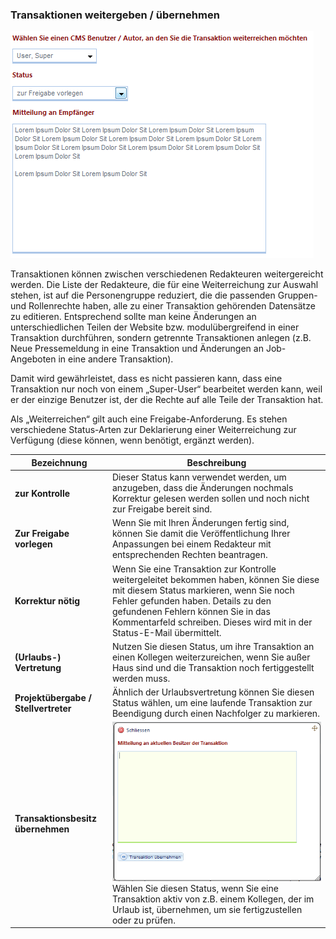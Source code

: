 ### Transaktionen weitergeben / übernehmen

![](bild74.png)

Transaktionen können zwischen verschiedenen Redakteuren weitergereicht werden. Die Liste der Redakteure, die für eine Weiterreichung zur Auswahl stehen, ist auf die Personengruppe reduziert, die die passenden Gruppen- und Rollenrechte haben, alle zu einer Transaktion gehörenden Datensätze zu editieren. Entsprechend sollte man keine Änderungen an unterschiedlichen Teilen der Website bzw. modulübergreifend in einer Transaktion durchführen, sondern getrennte Transaktionen anlegen (z.B. Neue Pressemeldung in eine Transaktion und Änderungen an Job-Angeboten in eine andere Transaktion). 

Damit wird gewährleistet, dass es nicht passieren kann, dass eine Transaktion nur noch von einem „Super-User“ bearbeitet werden kann, weil er der einzige Benutzer ist, der die Rechte auf alle Teile der Transaktion hat.

Als „Weiterreichen“ gilt auch eine Freigabe-Anforderung. Es stehen verschiedene Status-Arten zur Deklarierung einer Weiterreichung zur Verfügung (diese können, wenn benötigt, ergänzt werden).

| Bezeichnung | Beschreibung |
| -- | -- |
| **zur Kontrolle** | Dieser Status kann verwendet werden, um anzugeben, dass die Änderungen nochmals Korrektur gelesen werden sollen und noch nicht zur Freigabe bereit sind. |
| **Zur Freigabe vorlegen** | Wenn Sie mit Ihren Änderungen fertig sind, können Sie damit die Veröffentlichung Ihrer Anpassungen bei einem Redakteur mit entsprechenden Rechten beantragen. |
| **Korrektur nötig** | Wenn Sie eine Transaktion zur Kontrolle weitergeleitet bekommen haben, können Sie diese mit diesem Status markieren, wenn Sie noch Fehler gefunden haben. Details zu den gefundenen Fehlern können Sie in das Kommentarfeld schreiben. Dieses wird mit in der Status-E-Mail übermittelt. |
| **(Urlaubs-) Vertretung** | Nutzen Sie diesen Status, um ihre Transaktion an einen Kollegen weiterzureichen, wenn Sie außer Haus sind und die Transaktion noch fertiggestellt werden muss. |
| **Projektübergabe / Stellvertreter** | Ähnlich der Urlaubsvertretung können Sie diesen Status wählen, um eine laufende Transaktion zur Beendigung durch einen Nachfolger zu markieren. |
| **Transaktionsbesitz übernehmen** | ![](bild75.png)Wählen Sie diesen Status, wenn Sie eine Transaktion aktiv von z.B. einem Kollegen, der im Urlaub ist, übernehmen, um sie fertigzustellen oder zu prüfen. |
